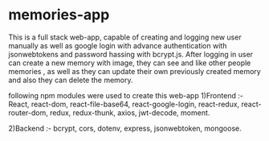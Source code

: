 # memories-app
This is a full stack web-app, capable of creating and logging new user manually as well as google login with advance authentication with jsonwebtokens
and password hassing with bcrypt.js.
After logging in user can create a new memory with image, they can see and like other people memories , as well as they can update their own previously created memory
and also they can delete the memory.

following npm modules were used to create this web-app 
1)Frontend :-
React,
react-dom,
react-file-base64,
react-google-login,
react-redux,
react-router-dom,
redux,
redux-thunk,
axios,
jwt-decode,
moment.

2)Backend :-
bcrypt,
cors,
dotenv,
express,
jsonwebtoken,
mongoose.
